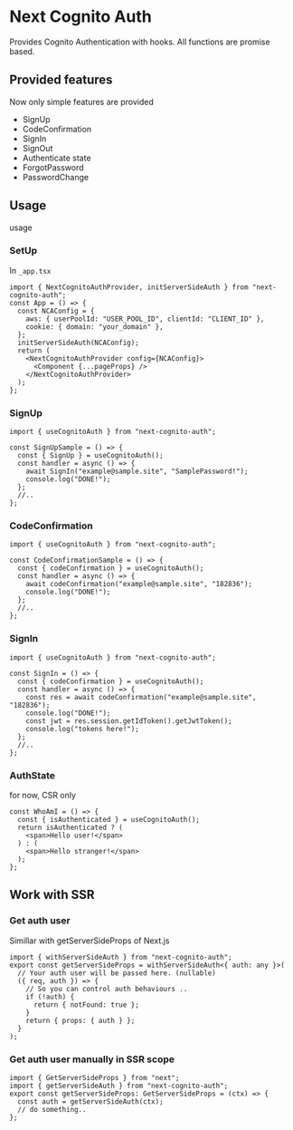 # Next Cognito Auth

Provides Cognito Authentication with hooks.
All functions are promise based.

## Provided features

Now only simple features are provided

- SignUp
- CodeConfirmation
- SignIn
- SignOut
- Authenticate state
- ForgotPassword
- PasswordChange

## Usage

usage

### SetUp

In `_app.tsx`

```tsx
import { NextCognitoAuthProvider, initServerSideAuth } from "next-cognito-auth";
const App = () => {
  const NCAConfig = {
    aws: { userPoolId: "USER_POOL_ID", clientId: "CLIENT_ID" },
    cookie: { domain: "your_domain" },
  };
  initServerSideAuth(NCAConfig);
  return (
    <NextCognitoAuthProvider config={NCAConfig}>
      <Component {...pageProps} />
    </NextCognitoAuthProvider>
  );
};
```

### SignUp

```tsx
import { useCognitoAuth } from "next-cognito-auth";

const SignUpSample = () => {
  const { SignUp } = useCognitoAuth();
  const handler = async () => {
    await SignIn("example@sample.site", "SamplePassword!");
    console.log("DONE!");
  };
  //..
};
```

### CodeConfirmation

```tsx
import { useCognitoAuth } from "next-cognito-auth";

const CodeConfirmationSample = () => {
  const { codeConfirmation } = useCognitoAuth();
  const handler = async () => {
    await codeConfirmation("example@sample.site", "182836");
    console.log("DONE!");
  };
  //..
};
```

### SignIn

```tsx
import { useCognitoAuth } from "next-cognito-auth";

const SignIn = () => {
  const { codeConfirmation } = useCognitoAuth();
  const handler = async () => {
    const res = await codeConfirmation("example@sample.site", "182836");
    console.log("DONE!");
    const jwt = res.session.getIdToken().getJwtToken();
    console.log("tokens here!");
  };
  //..
};
```

### AuthState

for now, CSR only

```tsx
const WhoAmI = () => {
  const { isAuthenticated } = useCognitoAuth();
  return isAuthenticated ? (
    <span>Hello user!</span>
  ) : (
    <span>Hello stranger!</span>
  );
};
```

## Work with SSR

### Get auth user

Simillar with getServerSideProps of Next.js

```tsx
import { withServerSideAuth } from "next-cognito-auth";
export const getServerSideProps = withServerSideAuth<{ auth: any }>(
  // Your auth user will be passed here. (nullable)
  ({ req, auth }) => {
    // So you can control auth behaviours ..
    if (!auth) {
      return { notFound: true };
    }
    return { props: { auth } };
  }
);
```

### Get auth user manually in SSR scope

```tsx
import { GetServerSideProps } from "next";
import { getServerSideAuth } from "next-cognito-auth";
export const getServerSideProps: GetServerSideProps = (ctx) => {
  const auth = getServerSideAuth(ctx);
  // do something..
};
```
